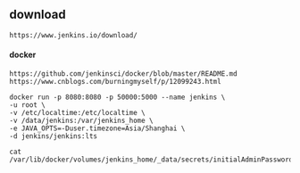 ## download
    https://www.jenkins.io/download/
    
#### docker
    https://github.com/jenkinsci/docker/blob/master/README.md
    https://www.cnblogs.com/burningmyself/p/12099243.html
    
    docker run -p 8080:8080 -p 50000:5000 --name jenkins \
    -u root \
    -v /etc/localtime:/etc/localtime \
    -v /data/jenkins:/var/jenkins_home \
    -e JAVA_OPTS=-Duser.timezone=Asia/Shanghai \
    -d jenkins/jenkins:lts
    
    cat /var/lib/docker/volumes/jenkins_home/_data/secrets/initialAdminPassword
    
 
